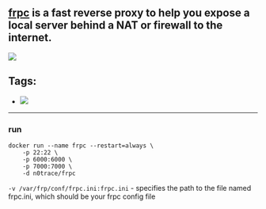 ## [frpc](https://github.com/fatedier/frp) is a fast reverse proxy to help you expose a local server behind a NAT or firewall to the internet.

[![](https://images.microbadger.com/badges/image/n0trace/frpc.svg)](https://microbadger.com/images/n0trace/frpc "Get your own image badge on microbadger.com")


## Tags:
* [![](https://images.microbadger.com/badges/version/n0trace/frpc.svg)](https://microbadger.com/images/n0trace/frpc "Get your own version badge on microbadger.com")


---
### run

```
docker run --name frpc --restart=always \
	-p 22:22 \
	-p 6000:6000 \
	-p 7000:7000 \
	-d n0trace/frpc
```

`-v /var/frp/conf/frpc.ini:frpc.ini` -  specifies the path to the file named frpc.ini, which should be your frpc config file